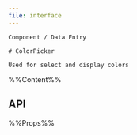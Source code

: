 ```yaml
---
file: interface
---
```


`````
Component / Data Entry

# ColorPicker

Used for select and display colors
`````

%%Content%%

## API

%%Props%%
